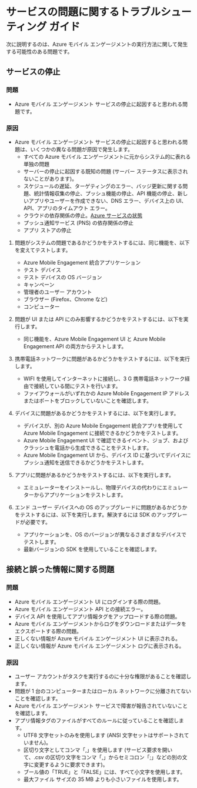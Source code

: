<properties 
   pageTitle="Azure モバイル エンゲージメント関連のトラブルシューティング ガイド - サービス" 
   description="Azure モバイル エンゲージメント関連のトラブルシューティング ガイド" 
   services="mobile-engagement" 
   documentationCenter="" 
   authors="piyushjo" 
   manager="dwrede" 
   editor=""/>

<tags
   ms.service="mobile-engagement"
   ms.devlang="na"
   ms.topic="article"
   ms.tgt_pltfrm="mobile-multiple"
   ms.workload="mobile" 
   ms.date="06/18/2015"
   ms.author="piyushjo"/>

# サービスの問題に関するトラブルシューティング ガイド

次に説明するのは、Azure モバイル エンゲージメントの実行方法に関して発生する可能性のある問題です。

## サービスの停止

### 問題
- Azure モバイル エンゲージメント サービスの停止に起因すると思われる問題です。

### 原因
- Azure モバイル エンゲージメント サービスの停止に起因すると思われる問題は、いくつかの異なる問題が原因で発生します。
    - すべての Azure モバイル エンゲージメントに元からシステム的に表れる単独の問題
    - サーバーの停止に起因する既知の問題 (サーバー ステータスに表示されないことがあります)。
	- スケジュールの遅延、ターゲティングのエラー、バッジ更新に関する問題、統計情報収集の停止、プッシュ機能の停止、API 機能の停止、新しいアプリやユーザーを作成できない、DNS エラー、デバイス上の UI、API、アプリのタイムアウト エラー。
    - クラウドの依存関係の停止。[Azure サービスの状態](http://status.azure.com/)
    - プッシュ通知サービス (PNS) の依存関係の停止
    - アプリ ストアの停止

1) 問題がシステムの問題であるかどうかをテストするには、同じ機能を、以下を変えてテストします。
   
   - Azure Mobile Engagement 統合アプリケーション
   - テスト デバイス
   - テスト デバイスの OS バージョン
   - キャンペーン
   - 管理者のユーザー アカウント
   - ブラウザー (Firefox、Chrome など)
   - コンピューター

2) 問題が UI または API にのみ影響するかどうかをテストするには、以下を実行します。

   - 同じ機能を、Azure Mobile Engagement UI と Azure Mobile Engagement API の両方からテストします。

3) 携帯電話ネットワークに問題があるかどうかをテストするには、以下を実行します。

   - WIFI を使用してインターネットに接続し、3 G 携帯電話ネットワーク経由で接続している間にテストを行います。
   - ファイアウォールがいずれかの Azure Mobile Engagement IP アドレスまたはポートをブロックしていないことを確認します。

4) デバイスに問題があるかどうかをテストするには、以下を実行します。

   - デバイスが、別の Azure Mobile Engagement 統合アプリを使用して Azure Mobile Engagement に接続できるかどうかをテストします。
   - Azure Mobile Engagement UI で確認できるイベント、ジョブ、およびクラッシュを電話から生成できることをテストします。 
   - Azure Mobile Engagement UI から、デバイス ID に基づいてデバイスにプッシュ通知を送信できるかどうかをテストします。 

5) アプリに問題があるかどうかをテストするには、以下を実行します。

   - エミュレーターをインストールし、物理デバイスの代わりにエミュレーターからアプリケーションをテストします。
   
6) エンド ユーザー デバイスへの OS のアップグレードに問題があるかどうかをテストするには、以下を実行します。解決するには SDK のアップグレードが必要です。

   - アプリケーションを、OS のバージョンが異なるさまざまなデバイスでテストします。
   - 最新バージョンの SDK を使用していることを確認します。
 
## 接続と誤った情報に関する問題

### 問題
- Azure モバイル エンゲージメント UI にログインする際の問題。
- Azure モバイル エンゲージメント API との接続エラー。
- デバイス API を使用してアプリ情報タグをアップロードする際の問題。
- Azure モバイル エンゲージメントからログをダウンロードまたはデータをエクスポートする際の問題。
- 正しくない情報が Azure モバイル エンゲージメント UI に表示される。
- 正しくない情報が Azure モバイル エンゲージメント ログに表示される。

### 原因
* ユーザー アカウントがタスクを実行するのに十分な権限があることを確認します。
* 問題が 1 台のコンピューターまたはローカル ネットワークに分離されてないことを確認します。
* Azure モバイル エンゲージメント サービスで障害が報告されていないことを確認します。
* アプリ情報タグのファイルがすべてのルールに従っていることを確認します。
	- UTF8 文字セットのみを使用します (ANSI 文字セットはサポートされていません)。
    - 区切り文字としてコンマ「,」を使用します (サービス要求を開いて、.csv の区切り文字をコンマ「,」からセミコロン「;」などの別の文字に変更するように要求できます)。
    - ブール値の「TRUE」と「FALSE」には、すべて小文字を使用します。
    - 最大ファイル サイズの 35 MB よりも小さいファイルを使用します。
 

<!---HONumber=July15_HO3-->